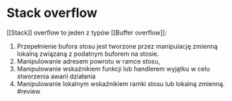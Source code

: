 # Stack overflow
[[Stack]] overflow to jeden z typów [[Buffer overflow]]:
1. Przepełnienie bufora stosu jest tworzone przez manipulację zmienną lokalną związaną z podatnym buforem na stosie. 
2. Manipulowanie adresem powrotu w ramce stosu, 
3. Manipulowanie wskaźnikiem funkcji lub handlerem wyjątku w celu stworzenia awarii działania
4. Manipulowanie lokalnym wskaźnikiem ramki stosu lub lokalną zmienną. #review